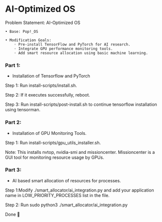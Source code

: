 # AI-Optimized OS

Problem Statement:
AI-Optimized OS

    • Base: Pop!_OS

    • Modification Goals:
        ◦ Pre-install TensorFlow and PyTorch for AI research.
        ◦ Integrate GPU performance monitoring tools.
        ◦ Add smart resource allocation using basic machine learning.


### Part 1:
- Installation of Tensorflow and PyTorch

Step 1: Run install-scripts/install.sh.

Step 2: If it executes successfully, reboot.

Step 3: Run install-scripts/post-install.sh to continue tensorflow installation using tensorman.

### Part 2:
- Installation of GPU Monitoring Tools.

Step 1: Run install-scripts/gpu_utils_installer.sh.

Note: This installs nvtop, nvidia-smi and missioncenter.
Missioncenter is a GUI tool for monitoring resource usage by GPUs.

### Part 3:
- AI based smart allocation of resources for processes.

Step 1:Modify ./smart_allocator/ai_integration.py and add your application name in LOW_PRIORITY_PROCESSES list in the file.

Step 2: Run sudo python3 ./smart_allocator/ai_integration.py


Done 🙂
